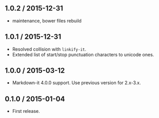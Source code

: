 1.0.2 / 2015-12-31
------------------

- maintenance, bower files rebuild


1.0.1 / 2015-12-31
------------------

- Resolved collision with `linkify-it`.
- Extended list of start/stop punctuation characters to unicode ones.


1.0.0 / 2015-03-12
------------------

- Markdown-it 4.0.0 support. Use previous version for 2.x-3.x.


0.1.0 / 2015-01-04
------------------

- First release.
